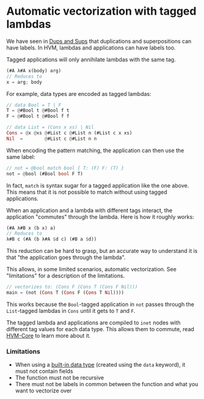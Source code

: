 # Automatic vectorization with tagged lambdas

We have seen in [Dups and Sups](dups-and-sups.md) that duplications and superpositions can have labels. In HVM, lambdas and applications can have labels too.  

Tagged applications will only annihilate lambdas with the same tag.
```rs
(#A λ#A x(body) arg)
// Reduces to
x = arg; body
```

For example, data types are encoded as tagged lambdas:
```rs
// data Bool = T | F
T = @#Bool t @#Bool f t
F = @#Bool t @#Bool f f

// data List = (Cons x xs) | Nil
Cons = @x @xs @#List c @#List n (#List c x xs)
Nil  =        @#List c @#List n n
```

When encoding the pattern matching, the application can then use the same label:
```rs
// not = @bool match bool { T: (F) F: (T) } 
not = @bool (#Bool bool F T)
```

In fact, `match` is syntax sugar for a tagged application like the one above. This means that it is not possible to match without using tagged applications.

When an application and a lambda with different tags interact, the application "commutes" through the lambda. Here is how it roughly works:

```rs
(#A λ#B x (b x) a)
// Reduces to
λ#B c (#A (b λ#A $d c) (#B a $d))
```

This reduction can be hard to grasp, but an accurate way to understand it is that "the application goes through the lambda".

This allows, in some limited scenarios, automatic vectorization. See "limitations" for a description of the limitations.
```rs
// vectorizes to: (Cons F (Cons T (Cons F Nil)))
main = (not (Cons T (Cons F (Cons T Nil))))
```
This works because the `Bool`-tagged application in `not` passes through the `List`-tagged lambdas in `Cons` until it gets to `T` and `F`.

The tagged lambda and applications are compiled to `inet` nodes with different tag values for each data type. This allows them to commute, read [HVM-Core](https://github.com/HigherOrderCO/hvm-core/tree/main#language) to learn more about it.

### Limitations
- When using a [built-in data type](defining-data-types.md) (created using the `data` keyword), it must not contain fields 
- The function must not be recursive
- There must not be labels in common between the function and what you want to vectorize over